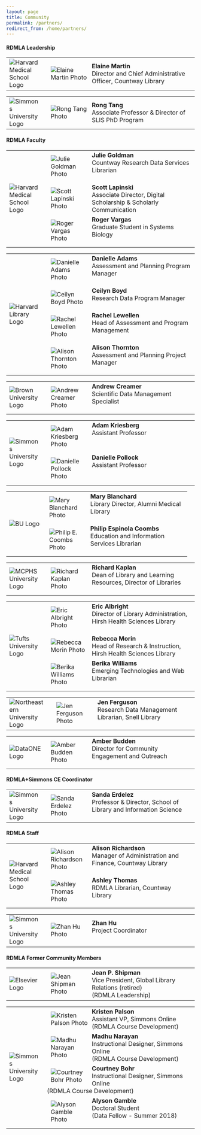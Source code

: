 ```yaml
---
layout: page
title: Community
permalink: /partners/
redirect_from: /home/partners/
---
```


#### RDMLA Leadership

<table>
  <tr><td rowspan="1" width="20%"><img src="/images/icons_logos/partner_institutions_logos/HMS.png" alt="Harvard Medical School Logo"></td>
    <td><div style="width:100px;float:left;margin:10px"><img src="/images/team-photos/2020-updates/Elaine-Martin.jpg" alt="Elaine Martin Photo"></div><div>     <b>Elaine Martin</b><br> Director and Chief Administrative Officer, Countway Library</div></td></tr>
</table>

<table>
<tr><td rowspan="1" width="20%"><img src="/images/icons_logos/partner_institutions_logos/simmons-college.png" alt="Simmons University Logo"></td>
    <td><div style="width:100px;float:left;margin:10px"><img src="/images/team-photos/2020-updates/Rong-Tang.jpg" alt="Rong Tang Photo"></div><div><b>Rong       Tang</b><br> Associate Professor & Director of SLIS PhD Program</div></td></tr>
</table>
 
#### RDMLA Faculty 

<table>
<tr><td rowspan="3" width="20%"><img src="/images/icons_logos/partner_institutions_logos/HMS.png" alt="Harvard Medical School Logo"></td>
 <td><div style="width:100px;float:left;margin:10px"><img src="/images/team-photos/2020-updates/julie-goldman.png" alt="Julie Goldman Photo"></div>    <div><b>Julie Goldman</b><br> Countway Research Data Services Librarian</div></td></tr>
 <tr><td><div style="width:100px;float:left;margin:10px"><img src="/images/team-photos/2020-updates/scott lapinski.png" alt="Scott Lapinski Photo"></div>    <div><b>Scott Lapinski</b><br>Associate Director, Digital Scholarship & Scholarly Communication</div></td></tr>
  <tr><td><div style="width:100px;float:left;margin:10px"><img src="/images/team-photos/2020-updates/roger_vargas.jpg" alt="Roger Vargas Photo"></div>    <div><b>Roger Vargas</b><br>Graduate Student in Systems Biology</div></td></tr>
</table>
  
<table>
  <tr><td rowspan="4" width="20%"><img src="/images/icons_logos/partner_institutions_logos/harvard-library.png" alt="Harvard Library Logo"></td>
    <td><div style="width:100px;float:left;margin:10px"><img src="/images/team-photos/2020-updates/danielle-adams.jpg" alt="Danielle Adams Photo"></div><div><b>Danielle Adams</b><br>Assessment and Planning Program Manager
</div></td></tr>
   <tr><td><div style="width:100px;float:left;margin:10px"><img src="/images/team-photos/2020-updates/ceilyn-boyd.jpg" alt="Ceilyn Boyd Photo"></div><div><b>Ceilyn Boyd</b><br> Research Data Program Manager</div></td></tr>
  <tr><td><div style="width:100px;float:left;margin:10px"><img src="/images/team-photos/2020-updates/rachel-lewellen.jpg" alt="Rachel Lewellen Photo"></div><div><b>Rachel Lewellen</b><br> Head of Assessment and Program Management
</div></td></tr>
  <tr><td><div style="width:100px;float:left;margin:10px"><img src="/images/team-photos/2020-updates/alison-thornton.jpg" alt="Alison Thornton Photo"></div><div><b>Alison Thornton</b><br>Assessment and Planning Project Manager</div></td></tr>
</table>

<table>
  <tr><td rowspan="1" width="20%"><img src="/images/icons_logos/partner_institutions_logos/brown-logo.png" alt="Brown University Logo"></td>
    <td><div style="width:100px;float:left;margin:10px"><img src="/images/team-photos/2020-updates/creamer-andrew.jpg" alt="Andrew Creamer Photo"></div><div><b>Andrew Creamer</b><br> Scientific Data Management Specialist</div></td></tr>
  </table>
  
<table>
  <tr><td rowspan="2" width="20%"><img src="/images/icons_logos/partner_institutions_logos/simmons-college.png" alt="Simmons University Logo"></td>
    <td><div style="width:100px;float:left;margin:10px"><img src="/images/team-photos/2020-updates/adam-kriesberg.jpg" alt="Adam Kriesberg Photo"></div><div><b>Adam Kriesberg</b><br> Assistant Professor</div></td></tr>
    <tr><td><div style="width:100px;float:left;margin:10px"><img src="/images/team-photos/danielle-pollock.jpg" alt="Danielle Pollock Photo"></div><div><b>Danielle Pollock</b><br>Assistant Professor </div></td></tr>
</table>

<table>
  <tr><td rowspan="2" width="20%"><img src="/images/icons_logos/partner_institutions_logos/boston-university.png" alt="BU Logo"></td>
    <td><div style="width:100px;float:left;margin:10px"><img src="/images/team-photos/2020-updates/Blanchard-Mary.jpg" alt="Mary Blanchard Photo"></div><div><b>Mary Blanchard</b><br> Library Director, Alumni Medical Library</div></td></tr>
    <tr><td><div style="width:100px;float:left;margin:10px"><img src="/images/team-photos/2020-updates/philip-coombs.jpg" alt="Philip E. Coombs Photo"></div><div><b>Philip Espinola Coombs</b><br>Education and Information Services Librarian </div></td></tr>
</table>
  
<table>
  <tr><td rowspan="1" width="20%"><img src="/images/icons_logos/partner_institutions_logos/MCPHS.png" alt="MCPHS University Logo"></td>
    <td><div style="width:100px;float:left;margin:10px"><img src="/images/team-photos/2020-updates/Rich-Kaplan.jpg" alt="Richard Kaplan Photo"></div><div>   <b>Richard Kaplan</b><br> Dean of Library and Learning Resources, Director of Libraries</div></td></tr>
</table>

<table>
  <tr><td rowspan="3" width="20%"><img src="/images/icons_logos/partner_institutions_logos/Tufts-University.jpg" alt="Tufts University Logo"></td>
   <td><div style="width:100px;float:left;margin:10px"><img src="/images/team-photos/2020-updates/Eric-Albright.jpg" alt="Eric Albright Photo"></div><div><b>Eric Albright</b><br> Director of Library Administration, Hirsh Health Sciences Library</div></td></tr>
   <tr><td><div style="width:100px;float:left;margin:10px"><img src="/images/team-photos/2020-updates/rebecca-morin.jpg" alt="Rebecca Morin Photo"></div><div><b>Rebecca Morin</b><br> Head of Research & Instruction, Hirsh Health Sciences Library</div></td></tr>
   <tr><td><div style="width:100px;float:left;margin:10px"><img src="/images/team-photos/2020-updates/berika-williams.jpg" alt="Berika Williams Photo"></div><div><b>Berika Williams</b><br> Emerging Technologies and Web Librarian</div></td></tr>
</table>
  
<table>
  <tr><td rowspan="1" width="20%"><img src="/images/icons_logos/partner_institutions_logos/neulogo.png" alt="Northeastern University Logo"></td>
    <td><div style="width:100px;float:left;margin:10px"><img src="/images/team-photos/2020-updates/jen-ferguson.jpg" alt="Jen Ferguson Photo"></div><div><b>Jen Ferguson</b><br> Research Data Management Librarian, Snell Library</div></td></tr>
</table>

<table>
  <tr><td rowspan="1" width="20%"><img src="/images/icons_logos/partner_institutions_logos/dataone.png" alt="DataONE Logo"></td>
    <td><div style="width:100px;float:left;margin:10px"><img src="/images/team-photos/2020-updates/Amber-Budden.jpeg" alt="Amber Budden Photo"></div><div><b>Amber Budden</b><br> Director for Community Engagement and Outreach</div></td></tr>
  </table>
  
#### RDMLA+Simmons CE Coordinator

<table>
<tr><td rowspan="1" width="20%"><img src="/images/icons_logos/partner_institutions_logos/simmons-college.png" alt="Simmons University Logo"></td>
   <td><div style="width:100px;float:left;margin:10px"><img src="/images/team-photos/Sanda-Erdelez.jpg" alt="Sanda Erdelez Photo"></div><div><b>Sanda Erdelez</b><br> Professor & Director, School of Library and Information Science</div></td></tr>
</table>

#### RDMLA Staff

<table>
 <tr><td rowspan="2" width="20%"><img src="/images/icons_logos/partner_institutions_logos/HMS.png" alt="Harvard Medical School Logo"></td>
 <td><div style="width:100px;float:left;margin:10px"><img src="/images/team-photos/2020-updates/alison-richardson.png" alt="Alison Richardson Photo"></div><div><b>Alison Richardson</b><br> Manager of Administration and Finance, Countway Library</div></td></tr>
 <tr><td><div style="width:100px;float:left;margin:10px"><img src="/images/team-photos/2020-updates/ashley-thomas.jpg" alt="Ashley Thomas Photo"></div><div> <b>Ashley Thomas</b><br> RDMLA Librarian, Countway Library</div></td></tr>
  
  
<table>
 <tr><td rowspan="1" width="20%"><img src="/images/icons_logos/partner_institutions_logos/simmons-college.png" alt="Simmons University Logo"></td>
 <td><div style="width:100px;float:left;margin:10px"><img src="/images/team-photos/2020-updates/zhan-hu.png" alt="Zhan Hu Photo"></div><div><b>Zhan Hu</b><br> Project Coordinator</div></td></tr>
</table>

<h4><b>RDMLA Former Community Members</b></h4>

<table>
  <tr><td rowspan="1" width="20%"><img src="/images/icons_logos/partner_institutions_logos/Elsevier.png" alt="Elsevier Logo"></td>
    <td><div style="width:100px;float:left;margin:10px"><img src="/images/team-photos/Jean-Shipman.jpg" alt="Jean Shipman Photo"></div><div><b>Jean P. Shipman</b><br> Vice President, Global Library Relations (retired)<br> (RDMLA Leadership)</div></td></tr>
  </table>
  
<table>
  <tr><td rowspan="4" width="20%"><img src="/images/icons_logos/partner_institutions_logos/simmons-college.png" alt="Simmons University Logo"></td>
    <td><div style="width:100px;float:left;margin:10px"><img src="/images/team-photos/Kristen Palson.jpg" alt="Kristen Palson Photo"></div><div><b>Kristen Palson</b><br>Assistant VP, Simmons Online<br> (RDMLA Course Development)
</div></td></tr>
   <tr><td><div style="width:100px;float:left;margin:10px"><img src="/images/team-photos/madhu narayan.jpg" alt="Madhu Narayan Photo"></div><div><b>Madhu Narayan</b><br> Instructional Designer, Simmons Online<br> (RDMLA Course Development)</div></td></tr>
  <tr><td><div style="width:100px;float:left;margin:10px"><img src="/images/team-photos/Courtney Bohr.jpg" alt="Courtney Bohr Photo"></div><div><b>Courtney Bohr</b><br> Instructional Designer, Simmons Online<br> (RDMLA Course Development)
</div></td></tr>
  <tr><td><div style="width:100px;float:left;margin:10px"><img src="/images/team-photos/Alyson-Gamble.png" alt="Alyson Gamble Photo"></div><div><b>Alyson Gamble</b><br> Doctoral Student<br> (Data Fellow - Summer 2018)
</div></td></tr>
</table>
